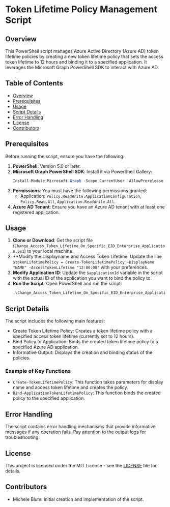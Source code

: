 # Token Lifetime Policy Management Script

## Overview

This PowerShell script manages Azure Active Directory (Azure AD) token lifetime policies by creating a new token lifetime policy that sets the access token lifetime to 12 hours and binding it to a specified application. It leverages the Microsoft Graph PowerShell SDK to interact with Azure AD.

## Table of Contents

- [Overview](#overview)
- [Prerequisites](#prerequisites)
- [Usage](#usage)
- [Script Details](#script-details)
- [Error Handling](#error-handling)
- [License](#license)
- [Contributors](#contributors)

## Prerequisites

Before running the script, ensure you have the following:

1. **PowerShell**: Version 5.0 or later.
2. **Microsoft Graph PowerShell SDK**: Install it via PowerShell Gallery:
    ```powershell
    Install-Module Microsoft.Graph -Scope CurrentUser -AllowPrerelease
    ```
3. **Permissions**: You must have the following permissions granted:
   - Application: `Policy.ReadWrite.ApplicationConfiguration`, `Policy.Read.All`, `Application.ReadWrite.All`.
4. **Azure AD Tenant**: Ensure you have an Azure AD tenant with at least one registered application.

## Usage

1. **Clone or Download**: Get the script file (`Change_Access_Token_Lifetime_On_Specific_EID_Enterprise_Application.ps1`) to your local machine.
2. **Modify the Displayname and Access Token Lifetime: Update the line `$tokenLifetimePolicy = Create-TokenLifetimePolicy -DisplayName "NAME" -AccessTokenLifetime "12:00:00"` with your preferences.
3. **Modify Application ID**: Update the `$applicationId` variable in the script with the actual ID of the application you want to bind the policy to.
4. **Run the Script**:
   Open PowerShell and run the script:
   ```powershell
   .\Change_Access_Token_Lifetime_On_Specific_EID_Enterprise_Application.ps1

## Script Details

The script includes the following main features:

-   Create Token Lifetime Policy: Creates a token lifetime policy with a specified access token lifetime (currently set to 12 hours).
-   Bind Policy to Application: Binds the created token lifetime policy to a specified Azure AD application.
-   Informative Output: Displays the creation and binding status of the policies.

### Example of Key Functions

-   `Create-TokenLifetimePolicy`: This function takes parameters for display name and access token lifetime and creates the policy.
-   `Bind-ApplicationTokenLifetimePolicy`: This function binds the created policy to the specified application.

## Error Handling

The script contains error handling mechanisms that provide informative messages if any operation fails. Pay attention to the output logs for troubleshooting.

## License

This project is licensed under the MIT License - see the [LICENSE]([https://chat.duo-infernale.ch/c/LICENSE](https://github.com/Quattro99/PowerShellScripts/blob/d49a8e81b83a85fb386f677b5bc56a453dca9fd1/LICENSE)) file for details.

## Contributors

-   Michele Blum: Initial creation and implementation of the script.
